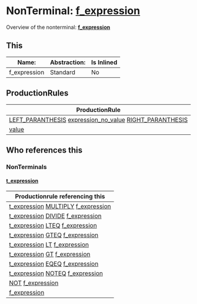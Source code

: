 # NonTerminal: **[f_expression](./f_expression.md)**

Overview of the nonterminal: **[f_expression](./f_expression.md)**



## This

| Name:                | Abstraction:    | Is Inlined |
| -------------------- | --------------- | ---------- |
| f_expression | Standard | No |



## ProductionRules

| ProductionRule |
| ---- |
| [LEFT_PARANTHESIS](./../Lexicon/LEFT_PARANTHESIS.md) [expression_no_value](./expression_no_value.md) [RIGHT_PARANTHESIS](./../Lexicon/RIGHT_PARANTHESIS.md)  |
| [value](./value.md)  |




## Who references this

### NonTerminals


#### [t_expression](./../Grammar/t_expression.md)

| Productionrule referencing this                      |
| ---------------------------------------------------- |
| [t_expression](./t_expression.md) [MULTIPLY](./../Lexicon/MULTIPLY.md) [f_expression](./f_expression.md)  |
| [t_expression](./t_expression.md) [DIVIDE](./../Lexicon/DIVIDE.md) [f_expression](./f_expression.md)  |
| [t_expression](./t_expression.md) [LTEQ](./../Lexicon/LTEQ.md) [f_expression](./f_expression.md)  |
| [t_expression](./t_expression.md) [GTEQ](./../Lexicon/GTEQ.md) [f_expression](./f_expression.md)  |
| [t_expression](./t_expression.md) [LT](./../Lexicon/LT.md) [f_expression](./f_expression.md)  |
| [t_expression](./t_expression.md) [GT](./../Lexicon/GT.md) [f_expression](./f_expression.md)  |
| [t_expression](./t_expression.md) [EQEQ](./../Lexicon/EQEQ.md) [f_expression](./f_expression.md)  |
| [t_expression](./t_expression.md) [NOTEQ](./../Lexicon/NOTEQ.md) [f_expression](./f_expression.md)  |
| [NOT](./../Lexicon/NOT.md) [f_expression](./f_expression.md)  |
| [f_expression](./f_expression.md)  |



